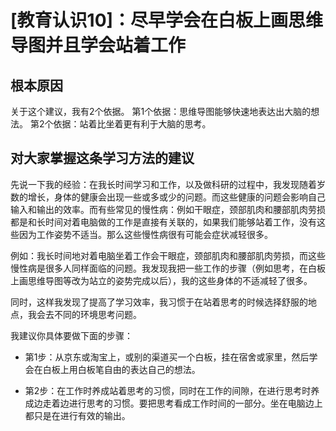 # [教育认识10]：尽早学会在白板上画思维导图并且学会站着工作

## 根本原因

关于这个建议，我有2个依据。
第1个依据：思维导图能够快速地表达出大脑的想法。
第2个依据：站着比坐着更有利于大脑的思考。

## 对大家掌握这条学习方法的建议

先说一下我的经验：在我长时间学习和工作，以及做科研的过程中，我发现随着岁数的增长，身体的健康会出现一些或多或少的问题。而这些健康的问题会影响自己输入和输出的效率。而有些常见的慢性病：例如干眼症，颈部肌肉和腰部肌肉劳损都是和长时间对着电脑做的工作是直接有关联的，如果我们能够站着工作，没有这些因为工作姿势不适当。那么这些慢性病很有可能会症状减轻很多。

例如：我长时间地对着电脑坐着工作会干眼症，颈部肌肉和腰部肌肉劳损，而这些慢性病是很多人同样面临的问题。我发现我把一些工作的步骤（例如思考，在白板上画思维导图等改为站立的姿势完成以后），我的这些身体的不适减轻了很多。

同时，这样我发现了提高了学习效率，我习惯于在站着思考的时候选择舒服的地点，我会去不同的环境思考问题。

我建议你具体要做下面的步骤：

- 第1步：从京东或淘宝上，或别的渠道买一个白板，挂在宿舍或家里，然后学会在白板上用白板笔自由的表达自己的想法。

- 第2步：在工作时养成站着思考的习惯，同时在工作的间隙，在进行思考时养成边走着边进行思考的习惯。要把思考看成工作时间的一部分。坐在电脑边上都只是在进行有效的输出。

